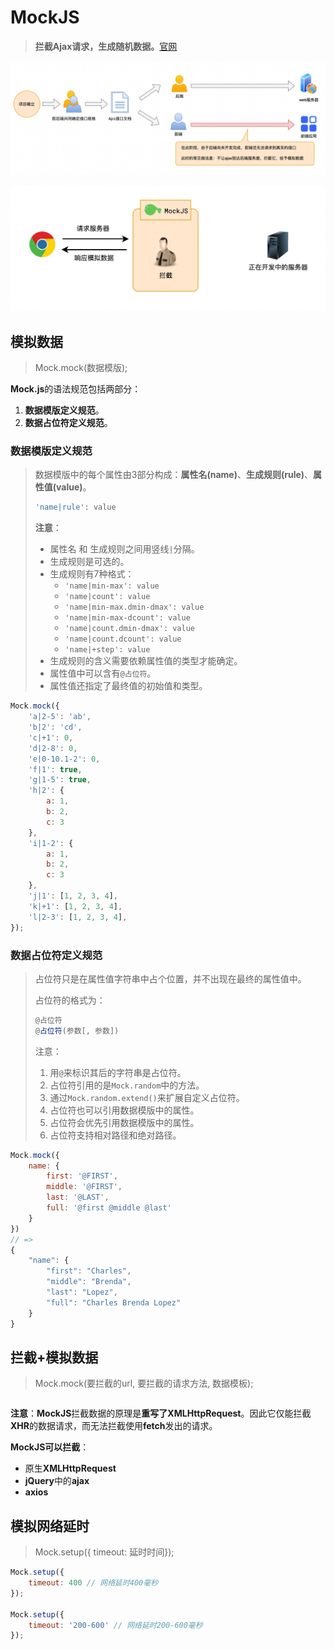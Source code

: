 # MockJS

> **拦截Ajax请求，生成随机数据。**[官网](http://mockjs.com/)

![dev-flow](images/dev-flow.png)

![frontend-dev](images/frontend-dev.png)

## 模拟数据

> Mock.mock(数据模版);

**Mock.js**的语法规范包括两部分：

1. **数据模版定义规范**。
2. **数据占位符定义规范**。

### 数据模版定义规范

> 数据模版中的每个属性由3部分构成：**属性名(name)**、**生成规则(rule)**、**属性值(value)**。
>
> ```js
> 'name|rule': value
> ```
>
> **注意**：
>
> - 属性名 和 生成规则之间用竖线`|`分隔。
> - 生成规则是可选的。
> - 生成规则有7种格式：
>   - `'name|min-max': value`
>   - `'name|count': value`
>   - `'name|min-max.dmin-dmax': value`
>   - `'name|min-max-dcount': value`
>   - `'name|count.dmin-dmax': value`
>   - `'name|count.dcount': value`
>   - `'name|+step': value`
> - 生成规则的含义需要依赖属性值的类型才能确定。
> - 属性值中可以含有`@占位符`。
> - 属性值还指定了最终值的初始值和类型。

```js
Mock.mock({
    'a|2-5': 'ab',
    'b|2': 'cd',
    'c|+1': 0,
    'd|2-8': 0,
    'e|0-10.1-2': 0,
    'f|1': true,
    'g|1-5': true,
    'h|2': {
    	a: 1,
    	b: 2,
    	c: 3
    },
    'i|1-2': {
    	a: 1,
    	b: 2,
    	c: 3
    },
    'j|1': [1, 2, 3, 4],
    'k|+1': [1, 2, 3, 4],
    'l|2-3': [1, 2, 3, 4],
});
```



### 数据占位符定义规范

> 占位符只是在属性值字符串中占个位置，并不出现在最终的属性值中。
>
> 占位符的格式为：
>
> ```js
> @占位符
> @占位符(参数[, 参数])
> ```
>
> 注意：
>
> 1. 用`@`来标识其后的字符串是占位符。
> 2. 占位符引用的是`Mock.random`中的方法。
> 3. 通过`Mock.random.extend()`来扩展自定义占位符。
> 4. 占位符也可以引用数据模版中的属性。
> 5. 占位符会优先引用数据模版中的属性。
> 6. 占位符支持相对路径和绝对路径。

```js
Mock.mock({
    name: {
        first: '@FIRST',
        middle: '@FIRST',
        last: '@LAST',
        full: '@first @middle @last'
    }
})
// =>
{
    "name": {
        "first": "Charles",
        "middle": "Brenda",
        "last": "Lopez",
        "full": "Charles Brenda Lopez"
    }
}
```



## 拦截+模拟数据

> Mock.mock(要拦截的url, 要拦截的请求方法, 数据模板);

```js
```

**注意**：**MockJS**拦截数据的原理是**重写了XMLHttpRequest**。因此它仅能拦截**XHR**的数据请求，而无法拦截使用**fetch**发出的请求。

**MockJS可以拦截**：

- 原生**XMLHttpRequest**
- **jQuery**中的**ajax**
- **axios**



## 模拟网络延时

> Mock.setup({ timeout: 延时时间});

```js
Mock.setup({
    timeout: 400 // 网络延时400毫秒
});

Mock.setup({
    timeout: '200-600' // 网络延时200-600毫秒
});
```



















